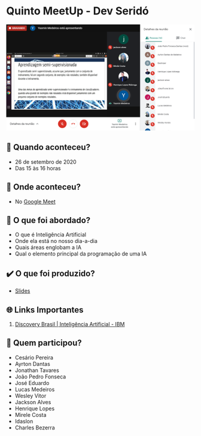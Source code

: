 # Quinto MeetUp - Dev Seridó

![Imagem 5º MeetUp](media/image-meetup5.png)

## :calendar: Quando aconteceu?

- 26 de setembro de 2020
- Das 15 às 16 horas

## :round_pushpin: Onde aconteceu?

- No [Google Meet](media/slides-meetup5.pdf)

## :speech_balloon: O que foi abordado?

- O que é Inteligência Artificial
- Onde ela está no nosso dia-a-dia
- Quais áreas englobam a IA
- Qual o elemento principal da programação de uma IA

## :heavy_check_mark: O que foi produzido?

- [Slides](media/slides-meetup5.pdf)

## :globe_with_meridians: Links Importantes

1.  [Discovery Brasil | Inteligência Artificial - IBM](https://www.youtube.com/watch?v=W95YlM5-iPk&t=3922s&ab_channel=DiscoveryBrasil)

## :handshake: Quem participou?

- Cesário Pereira
- Ayrton Dantas
- Jonathan Tavares
- João Pedro Fonseca
- José Eduardo
- Lucas Medeiros
- Wesley Vitor
- Jackson Alves
- Henrique Lopes
- Mirele Costa
- Idaslon
- Charles Bezerra

